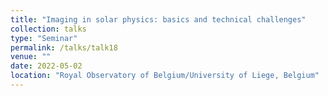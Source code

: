 ```yaml
---
title: "Imaging in solar physics: basics and technical challenges"
collection: talks
type: "Seminar"
permalink: /talks/talk18
venue: ""
date: 2022-05-02
location: "Royal Observatory of Belgium/University of Liege, Belgium"
---
```

